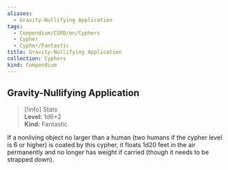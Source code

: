 ```yaml
---
aliases:
  - Gravity-Nullifying Application
tags:
  - Compendium/CSRD/en/Cyphers
  - Cypher
  - Cypher/Fantastic
title: Gravity-Nullifying Application
collection: Cyphers
kind: Compendium
---
```

## Gravity-Nullifying Application  
>[!info] Stats  
> **Level:** 1d6+2  
> **Kind:** Fantastic
  
If a nonliving object no larger than a human (two humans if the cypher level is 6 or higher) is coated by this cypher, it floats 1d20 feet in the air permanently and no longer has weight if carried (though it needs to be strapped down).